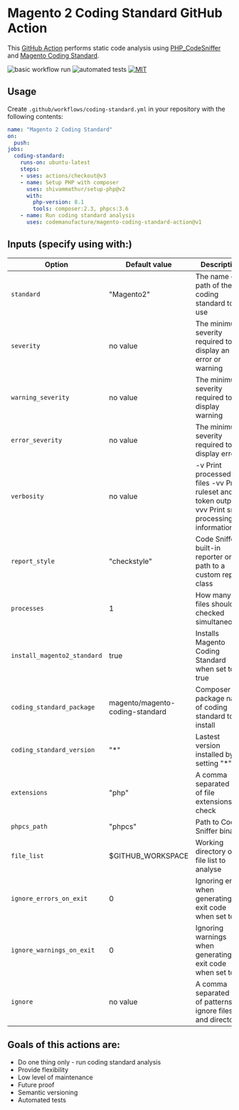 # Magento 2 Coding Standard GitHub Action

This [GitHub Action](https://github.com/actions) performs static code analysis using [PHP_CodeSniffer](https://github.com/squizlabs/PHP_CodeSniffer) and [Magento Coding Standard](https://github.com/magento/magento-coding-standard).

![basic workflow run](https://github.com/codemanufacture/magento-coging-standard-action/actions/workflows/basic-workflow-test.yml/badge.svg)
![automated tests](https://github.com/codemanufacture/magento-coging-standard-action/actions/workflows/test.yml/badge.svg)
[![MIT](https://img.shields.io/badge/license-MIT-green.svg?style=flat-square)](./LICENSE)

## Usage

Create `.github/workflows/coding-standard.yml` in your repository with the following contents:

```yaml
name: "Magento 2 Coding Standard"
on:
  push:
jobs:
  coding-standard:
    runs-on: ubuntu-latest
    steps:
    - uses: actions/checkout@v3
    - name: Setup PHP with composer
      uses: shivammathur/setup-php@v2
      with:
        php-version: 8.1
        tools: composer:2.3, phpcs:3.6
    - name: Run coding standard analysis
      uses: codemanufacture/magento-coding-standard-action@v1
```

## Inputs (specify using with:)

| Option                      | Default value                   | Description                                                                                          |
|-----------------------------|---------------------------------|------------------------------------------------------------------------------------------------------|
| `standard`                  | "Magento2"                      | The name or path of the coding standard to use                                                       |
| `severity`                  | no value                        | The minimum severity required to display an error or warning                                         |
| `warning_severity`          | no value                        | The minimum severity required to display warning                                                     |
| `error_severity`            | no value                        | The minimum severity required to display error                                                       |
| `verbosity`                 | no value                        | -v Print processed files -vv Print ruleset and token output -vvv  Print sniff processing information |
| `report_style`              | "checkstyle"                    | Code Sniffer built-in reporter or a path to a custom report class                                    |
| `processes`                 | 1                               | How many files should be checked simultaneously                                                      |
| `install_magento2_standard` | true                            | Installs Magento Coding Standard when set to true                                                    |
| `coding_standard_package`   | magento/magento-coding-standard | Composer package name of coding standard to install                                                  |
| `coding_standard_version`   | "*"                             | Lastest version installed by setting "*"                                                             |
| `extensions`                | "php"                           | A comma separated list of file extensions to check                                                   |
| `phpcs_path`                | "phpcs"                         | Path to Code Sniffer binary                                                                          |
| `file_list`                 | $GITHUB_WORKSPACE               | Working directory or file list to analyse                                                            |
| `ignore_errors_on_exit`     | 0                               | Ignoring errors when generating the exit code when set to `1`                                        |
| `ignore_warnings_on_exit`   | 0                               | Ignoring warnings when generating the exit code when set to `1`                                      |
| `ignore`                    | no value                        | A comma separated list of patterns to ignore files and directories                                   |


## Goals of this actions are:

* Do one thing only - run coding standard analysis
* Provide flexibility
* Low level of maintenance
* Future proof
* Semantic versioning
* Automated tests

